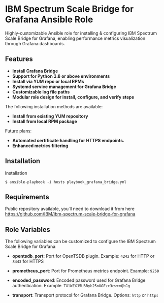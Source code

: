 IBM Spectrum Scale Bridge for Grafana Ansible Role
=================================================

Highly-customizable Ansible role for installing & configuring IBM Spectrum Scale Bridge for Grafana, enabling performance metrics visualization through Grafana dashboards.


Features
--------

- **Install Grafana Bridge**
- **Support for Python 3.8 or above environments**
- **Install via YUM repo or local RPMs**
- **Systemd service management for Grafana Bridge**
- **Customizable log file paths**
- **Modular role design for install, configure, and verify steps**

The following installation methods are available:
- **Install from existing YUM repository**
- **Install from local RPM package**


Future plans:
- **Automated certificate handling for HTTPS endpoints.**
- **Enhanced metrics filtering**


Installation
------
Installation

```
$ ansible-playbook -i hosts playbook_grafana_bridge.yml
```


Requirements
-------------

Public repository available, you'll need to download it from here https://github.com/IBM/ibm-spectrum-scale-bridge-for-grafana


Role Variables
---------------

The following variables can be customized to configure the IBM Spectrum Scale Bridge for Grafana:

- **opentsdb_port**: Port for OpenTSDB plugin. Example: `4242` for HTTP or `8443` for HTTPS

- **prometheus_port**: Port for Prometheus metrics endpoint. Example: `9250`

- **encoded_password**: Encoded password used for Grafana Bridge authentication. Example: `TXlWZXJ5U3Ryb25nUGFzc3cwcmQhCg`

- **transport**: Transport protocol for Grafana Bridge. Options: `http` or `https`
